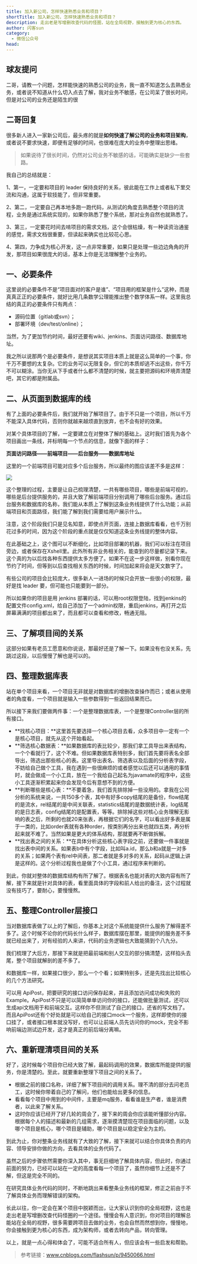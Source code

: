 ```yaml
---
title: 加入新公司，怎样快速熟悉业务和项目？
shortTitle: 加入新公司，怎样快速熟悉业务和项目？
description: 走出老是写增删改查代码的怪圈，站在全局视野，接触到更为核心的东西。
author: 闪客sun
category:
  - 微信公众号
head:
---
```


## 球友提问

二哥，请教一个问题，怎样能快速的熟悉公司的业务，我一直不知道怎么去熟悉业务，或者说不知道从什么切入点去了解，我对业务不敏感，在公司呆了很长时间，但是对公司的业务还是陌生的很

## 二哥回复


很多新人进入一家新公司后，最头疼的就是**如何快速了解公司的业务和项目架构**，或者说不要求快速，即便有足够的时间，也很难在庞大的业务中整理出思绪。

>如果说待了很长时间，仍然对公司业务不敏感的话，可能确实是缺少一些套路。

我自己的总结就是：

1、第一，一定要和项目的 leader 保持良好的关系，彼此能在工作上或者私下里交流和沟通，这属于软技能了，但非常重要。

2、第二，一定要自己再本地多跑一跑代码，从测试的角度去熟悉整个项目的流程，业务是通过系统实现的，如果你熟悉了整个系统，那对业务自然也就熟悉了。

3、第三，一定要花时间去啃项目的需求文档，这个会很枯燥，有一种读资治通鉴的感觉，需求文档很重要，但读起来确实也比较花心思。

4、第四，力争成为核心开发，这一点非常重要，如果只是处理一些边边角角的开发，那项目如果很庞大的话，基本上你是无法理解整个业务的。


## 一、必要条件

这里说的必要条件不是“项目面对的客户是谁”、“项目用的框架是什么”这种，而是真真正正的必要条件，就好比用几条数学公理能推出整个数学体系一样。这里我总结的真正的必要条件只有两点：

*   源码位置（gitlab或svn）；
*   部署环境（dev/test/online）；

当然，为了更加节约时间，最好还要有wiki、jenkins、页面访问路径、数据库地址。

我之所以说那两个是必要条件，是想说其实项目本质上就是这么简单的一个事，你千万不要想的太复杂。它的业务可以无限复杂，但它的本质却逃不出这些，你千万不可以糊涂。当你无从下手或者什么都不清楚的时候，就主要把源码和环境弄清楚吧，其它的都是附属品。

## 二、从页面到数据库的线

有了上面的必要条件后，我们就开始了解项目了。由于不只是一个项目，所以千万不能深入具体代码，否则你就越来越烦直到放弃，也不会有好的效果。

对某个具体项目的了解，一定要建立在对整体了解的基础上。这时我们首先为各个项目画出一条线，并标明每一个节点的信息，就像下面的样子：

**页面访问路径——前端项目——后台服务——数据库地址**

这里的一个前端项目可能对应多个后台服务，所以最终的图应该差不多是这样：

![](http://cdn.tobebetterjavaer.com/tobebetterjavaer/images/nice-article/weixin-jiarxgszykssxywhxm-3055f36d-cebe-41e4-b6dd-c9cab9f92a49.jpg)


这个整理的过程，主要是让自己梳理清楚，一共有哪些项目，哪些是前端可视的，哪些是后台提供服务的，并且大致了解前端项目分别调用了哪些后台服务。通过后台服务和数据库的名称，我们能从本质上了解到这条业务线提供了什么功能；从前端项目和页面路径，我们能了解到我们需要给用户展示什么。


注意，这个阶段我们只是见名知意，即使点开页面，连接上数据库看看，也千万别花过多的时间，因为这个阶段的重点就是仅仅知道这条业务线提的整体内容。

在此基础之上，这个图可以不断细化，比如项目部署的机器，我们可以标注在项目旁边，或者保存在Xshell里。此外所有非业务相关的，能查到的尽量都记录下来。这个真的为以后找各种东西提供太多方便了。如果不在这一步这样做，别看你现在节约了时间，但等到以后查找相关东西的时候，时间加起来将会是天文数字了。

有些公司的项目会比较庞大，很多新人一进场的时候只会开放一些很小的权限，最好是找 leader 要，但可能也只能要到一部分。

所以如果你的项目是用 jenkins 部署的话，可以用root权限登陆，找到jenkins的配置文件config.xml，给自己添加了一个admin权限，重启jenkins，再打开之后屏幕满满的项目都出来了，而且都可以查看和修改，畅通无阻。

## 三、了解项目间的关系

这部分如果有老员工愿意和你说说，那最好还是了解一下。如果没有也没关系，先跳过这段，以后慢慢了解也是可以的。


## 四、整理数据库表

站在单个项目来看，一个项目无非就是对数据库的增删改查操作而已；或者从使用者的角度看，一个项目就是输入一些参数得到一些返回结果而已。


所以接下来我们要做两件事：一个是整理数据库表，一个是整理Controller层的所有接口。



*   **找核心项目：**这里首先要选择一个核心项目去看，众多项目中一定有一个是核心项目，就先从这个开始看起。
*   **筛选核心数据表：**如果数据库的表比较少，那我们拿工具导出来表结构，一个个看就行了，这个不难。但如果数据库表特别多，我们首先要将表名全部导出，筛选出那些核心的表。这里导出表名、筛选表以及后面的分析表字段，不妨给自己做个工具，我在遇到一些很麻烦的或者感觉以后还可以通用的事情时，就会做成一个小工具，放在一个我给自己起名为javamate的程序中，这些小工具逐渐积累起来你会发现今后有意想不到的方便。
*   **判断哪些是核心表：**不要着急，我们首先排除掉一些没用的。拿我在公司分析的系统来说，一共150多个表，其中有好多copy结尾的是备份，flow结尾的是流水，rel结尾的是中间关联表，statistics结尾的是数据统计表，log结尾的是日志表，config结尾的是配置表，等等。排除掉这些对核心业务理解无影响的表之后，所剩的也就20来张表，再根据它们的名字，可以看出好多表是属于一类的，比如order表就有各种order，按类别再分出来也就四五类，再分析起来就不难了。当然如果是更大的体系结构，那就要再不断做拆解。
*   **找出表之间的关系：**在具体分析这些核心表字段之前，还要做一件事就是找出表中间的关系。如果表b中有个字段，比如叫a.id，那么b和a就是一对多的关系；如果两个表有rel中间表，那二者就是多对多的关系，起码从逻辑上讲是这样的。这个分析过程我也是做了个小工具，通过程序来判断的。

到此，你就对整体的数据库结构有所了解了。根据表名也能对表的大致内容有所了解，接下来就是针对具体的表，看里面具体的字段和前人给出的备注，这个过程就没有技巧了，要耐心，要慢慢熬。

## 五、整理Controller层接口

当对数据库表做了以上的了解后，你基本上对这个系统能提供什么服务了解得差不多了。这个时候不论你的代码长什么样子，数据库摆在那里，能提供的服务差不多就已经出来了，对有经验的人来讲，代码的业务逻辑也大致能猜到个八九分。

我们梳理了大后方，那接下来就是把最前端和别人交互的部分搞清楚，这样掐头去尾，整个项目就解剖的差不多了。

和数据库一样，如果接口很少，那么一个个看；如果特别多，还是先找出比较核心的几个方法研究。


可以用 ApiPost，把要研究的接口访问保存起来，并且添加访问成功和失败的Example。ApiPost不只是可以简简单单访问你的接口，还能做批量测试，还可以生成api文档用于和前端交互。这样你不但测试了自己的接口，还省的写文档了。而且ApiPost还有个好处就是可以给自己的接口mock一个服务，这样即使你的接口挂了，或者接口根本就没写好，也可以让前端人员先访问你的mock，完全不影响前端边测试边开发，这才是真正的前后端分离嘛。



## 六、重新理清项目间的关系


好了，这时候每个项目你已经大致了解，最起码调用的效果，数据库所能提供的服务，你是清楚的。至此，就要重新整理下项目之间的关系了。

*   根据之前的接口名称，详细了解下项目间的调用关系。理不清的部分去问老员工，这时候你带着自己的了解问，他们也能给出更多的信息。
*   看看每个项目中用到的中间件，主要是mq服务，看看谁是生产者，谁是消费者，以此来了解关系。
*   这时你应该已经开了好几轮的周会了，接下来的周会你应该能听懂部分内容。根据每个人的描述和最新的几组需求，逐渐摸清楚现在项目面临的问题，以及哪个项目是核心，哪个项目是辅助，哪个项目是以稳定安全为主的。


到此为止，你对整条业务线就有了大致的了解，接下来就可以结合你具体负责的内容、领导安排你做的方向，去看具体的业务代码了。


虽然之后的步骤依然需要你深入其中，事无巨细地了解具体内容，但此时，你通过前面的努力，已经可以站在一定的高度看每一个项目了，虽然你细节上还是不了解，但这是完全不同的。


在研究具体业务代码的同时，不断地跳出来看整条业务线的框架，修正之前由于不了解具体业务而理解错误的架构。


长此以往，你一定会在某个项目中脱颖而出，让大家认识到你的全局视野，这也是走出老是写增删改查代码怪圈的一个途径。慢慢会有人意识到，你对项目的理解总能站在全局的视野，很多需要跨项目去做的业务，也会自然而然想到你，慢慢地，你会接触到更为核心的东西，成为架构师，或者去转向产品，转向管理。


以上，就是一点心得和体会了，可能不适合所有人，但应该会有一些启发和帮助。

>参考链接：www.cnblogs.com/flashsun/p/9450066.html

